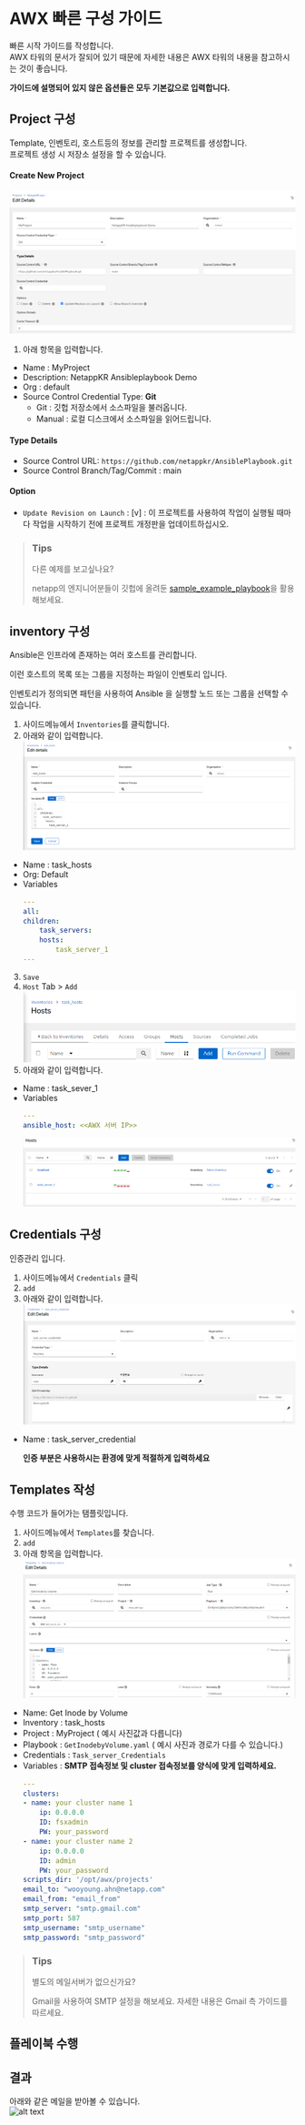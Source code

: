 # AWX 빠른 구성 가이드
빠른 시작 가이드를 작성합니다.</br>
AWX 타워의 문서가 잘되어 있기 때문에 자세한 내용은 AWX 타워의 내용을 참고하시는 것이 좋습니다.

**가이드에 설명되어 있지 않은 옵션들은 모두 기본값으로 입력합니다.**

## Project 구성
Template, 인벤토리, 호스트등의 정보를 관리할 프로젝트를 생성합니다.</br>
프로젝트 생성 시 저장소 설정을 할 수 있습니다.

#### Create New Project
![alt text](./Images/image-1.png)

1. 아래 항목을 입력합니다.
- Name : MyProject
- Description: NetappKR Ansibleplaybook Demo
- Org : default
- Source Control Credential Type: **Git**
    - Git : 깃헙 저장소에서 소스파일을 불러옵니다. 
    - Manual : 로컬 디스크에서 소스파일을 읽어드립니다.
#### Type Details
- Source Control URL: ```https://github.com/netappkr/AnsiblePlaybook.git```
- Source Control Branch/Tag/Commit : main

#### Option
- ```Update Revision on Launch``` : [v] : 이 프로젝트를 사용하여 작업이 실행될 때마다 작업을 시작하기 전에 프로젝트 개정판을 업데이트하십시오.

> ### Tips
> 다른 예제를 보고싶나요?
>
> netapp의 엔지니어분들이 깃헙에 올려둔 [sample_example_playbook](https://github.com/NetApp/ansible_example_playbooks)을 활용해보세요. 
>

## inventory 구성
Ansible은 인프라에 존재하는 여러 호스트를 관리합니다.

이런 호스트의 목록 또는 그룹을 지정하는 파일이 인벤토리 입니다.

인벤토리가 정의되면 패턴을 사용하여 Ansible 을 실행할 노드 또는 그룹을 선택할 수 있습니다.


1. 사이드메뉴에서 ```Inventories```를 클릭합니다.
2. 아래와 같이 입력합니다.
![alt text](./Images/image-2.png)
- Name : task_hosts
- Org: Default
- Variables
    ```yaml
    ---
    all:
    children:
        task_servers:
        hosts:
            task_server_1
    ---
    ```
3. ```Save```
4. ```Host``` Tab > ```Add``` 
![alt text](./Images/image-3.png)
5. 아래와 같이 입력합니다.
- Name : task_sever_1
- Variables
    ```yaml
    ---
    ansible_host: <<AWX 서버 IP>>
    ```
    ![alt text](./Images/image-4.png)

## Credentials 구성
인증관리 입니다.

1. 사이드메뉴에서 ```Credentials``` 클릭
2. ```add```
3. 아래와 같이 입력합니다.
![alt text](./Images/image-5.png)
- Name : task_server_credential

    **인증 부분은 사용하시는 환경에 맞게 적절하게 입력하세요**

## Templates 작성
수행 코드가 들어가는 탬플릿입니다. 

1. 사이드메뉴에서 ```Templates```를 찾습니다.
2. ```add```
3. 아래 항목을 입력합니다.
![alt text](./Images/image-6.png)
- Name: Get Inode by Volume
- Inventory : task_hosts
- Project : MyProject ( 예시 사진값과 다릅니다)
- Playbook : ```GetInodebyVolume.yaml``` ( 예시 사진과 경로가 다를 수 있습니다.)
- Credentials : ```Task_server_Credentials```
- Variables : **SMTP 접속정보 및 cluster 접속정보를 양식에 맞게 입력하세요.**
    ```yaml
    ---
    clusters:
    - name: your cluster name 1
        ip: 0.0.0.0
        ID: fsxadmin
        PW: your_password
    - name: your cluster name 2
        ip: 0.0.0.0
        ID: admin
        PW: your_password
    scripts_dir: '/opt/awx/projects'
    email_to: "wooyoung.ahn@netapp.com"
    email_from: "email_from"
    smtp_server: "smtp.gmail.com"
    smtp_port: 587
    smtp_username: "smtp_username"
    smtp_password: "smtp_password"
    ```
> ### Tips
> 별도의 메일서버가 없으신가요? 
> 
> Gmail을 사용하여 SMTP 설정을 해보세요. 자세한 내용은 Gmail 측 가이드를 따르세요.

## 플레이북 수행

## 결과
아래와 같은 메일을 받아볼 수 있습니다. </br>
![alt text](./Images/image-7.png.png)


